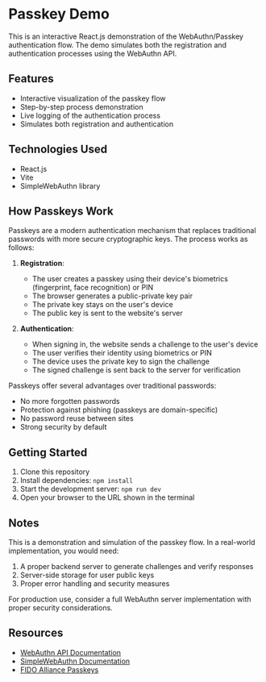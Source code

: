 # Passkey Demo

This is an interactive React.js demonstration of the WebAuthn/Passkey authentication flow. The demo simulates both the registration and authentication processes using the WebAuthn API.

## Features

- Interactive visualization of the passkey flow
- Step-by-step process demonstration
- Live logging of the authentication process
- Simulates both registration and authentication

## Technologies Used

- React.js
- Vite
- SimpleWebAuthn library

## How Passkeys Work

Passkeys are a modern authentication mechanism that replaces traditional passwords with more secure cryptographic keys. The process works as follows:

1. **Registration**: 
   - The user creates a passkey using their device's biometrics (fingerprint, face recognition) or PIN
   - The browser generates a public-private key pair
   - The private key stays on the user's device
   - The public key is sent to the website's server

2. **Authentication**:
   - When signing in, the website sends a challenge to the user's device
   - The user verifies their identity using biometrics or PIN
   - The device uses the private key to sign the challenge
   - The signed challenge is sent back to the server for verification

Passkeys offer several advantages over traditional passwords:
- No more forgotten passwords
- Protection against phishing (passkeys are domain-specific)
- No password reuse between sites
- Strong security by default

## Getting Started

1. Clone this repository
2. Install dependencies: `npm install`
3. Start the development server: `npm run dev`
4. Open your browser to the URL shown in the terminal

## Notes

This is a demonstration and simulation of the passkey flow. In a real-world implementation, you would need:

1. A proper backend server to generate challenges and verify responses
2. Server-side storage for user public keys
3. Proper error handling and security measures

For production use, consider a full WebAuthn server implementation with proper security considerations.

## Resources

- [WebAuthn API Documentation](https://developer.mozilla.org/en-US/docs/Web/API/Web_Authentication_API)
- [SimpleWebAuthn Documentation](https://simplewebauthn.dev/)
- [FIDO Alliance Passkeys](https://fidoalliance.org/passkeys/)
